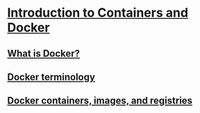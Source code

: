 # [Introduction to Containers and Docker](index.md)
## [What is Docker?](what-is-docker.md)
## [Docker terminology](docker-terminology.md)
## [Docker containers, images, and registries](docker-containers,-images,-and-registries.md)
